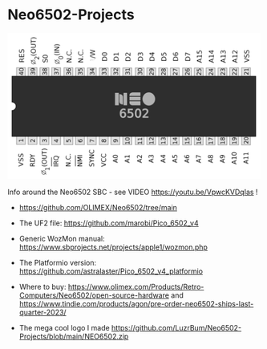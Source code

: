 # Neo6502-Projects
![NEO6502](https://github.com/LuzrBum/Neo6502-Projects/blob/main/NEO6502.png)

Info around the Neo6502 SBC - see VIDEO https://youtu.be/VpwcKVDqIas !

- https://github.com/OLIMEX/Neo6502/tree/main
- The UF2 file: https://github.com/marobi/Pico_6502_v4
- Generic WozMon manual: https://www.sbprojects.net/projects/apple1/wozmon.php
- The Platformio version: https://github.com/astralaster/Pico_6502_v4_platformio
- Where to buy: https://www.olimex.com/Products/Retro-Computers/Neo6502/open-source-hardware  and https://www.tindie.com/products/agon/pre-order-neo6502-ships-last-quarter-2023/

- The mega cool logo I made https://github.com/LuzrBum/Neo6502-Projects/blob/main/NEO6502.zip
